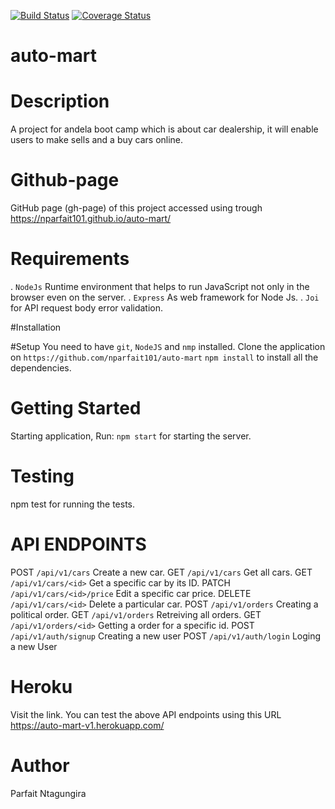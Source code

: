 [![Build Status](https://travis-ci.org/nparfait101/auto-mart.svg?branch=develop)](https://travis-ci.org/nparfait101/auto-mart)
[![Coverage Status](https://coveralls.io/repos/github/nparfait101/auto-mart/badge.svg?branch=ft-user-login-166294422)](https://coveralls.io/github/nparfait101/auto-mart?branch=ft-user-login-166294422)

# auto-mart

# Description

A project for andela boot camp which is about car dealership, it will enable users to make sells and a buy cars online.

# Github-page

GitHub page (gh-page) of this project accessed using trough https://nparfait101.github.io/auto-mart/

# Requirements

. `NodeJs` Runtime environment that helps to run JavaScript not only in the browser even on the server.
. `Express` As web framework for Node Js.
. `Joi` for API request body error validation.

#Installation

#Setup
You need to have `git`, `NodeJS` and `nmp` installed.
Clone the application on `https://github.com/nparfait101/auto-mart`
`npm install` to install all the dependencies.

# Getting Started

Starting application, Run:
`npm start` for starting the server.

# Testing

npm test for running the tests.

# API ENDPOINTS

POST `/api/v1/cars` Create a new car.
GET `/api/v1/cars` Get all cars.
GET `/api/v1/cars/<id>` Get a specific car by its ID.
PATCH `/api/v1/cars/<id>/price` Edit a specific car price.
DELETE `/api/v1/cars/<id>` Delete a particular car.
POST `/api/v1/orders` Creating a political order.
GET `/api/v1/orders` Retreiving all orders.
GET `/api/v1/orders/<id>` Getting a order for a specific id.
POST `/api/v1/auth/signup` Creating a new user
POST `/api/v1/auth/login` Loging a new User

# Heroku

Visit the link. You can test the above API endpoints using this URL https://auto-mart-v1.herokuapp.com/

# Author

Parfait Ntagungira
